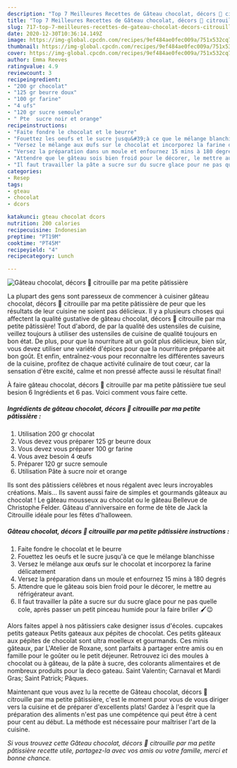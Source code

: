 ```yaml
---
description: "Top 7 Meilleures Recettes de Gâteau chocolat, décors 🎃 citrouille par ma petite pâtissière"
title: "Top 7 Meilleures Recettes de Gâteau chocolat, décors 🎃 citrouille par ma petite pâtissière"
slug: 717-top-7-meilleures-recettes-de-gateau-chocolat-decors-citrouille-par-ma-petite-patissiere
date: 2020-12-30T10:36:14.149Z
image: https://img-global.cpcdn.com/recipes/9ef484ae0fec009a/751x532cq70/gateau-chocolat-decors-🎃-citrouille-par-ma-petite-patissiere-photo-principale-de-la-recette.jpg
thumbnail: https://img-global.cpcdn.com/recipes/9ef484ae0fec009a/751x532cq70/gateau-chocolat-decors-🎃-citrouille-par-ma-petite-patissiere-photo-principale-de-la-recette.jpg
cover: https://img-global.cpcdn.com/recipes/9ef484ae0fec009a/751x532cq70/gateau-chocolat-decors-🎃-citrouille-par-ma-petite-patissiere-photo-principale-de-la-recette.jpg
author: Emma Reeves
ratingvalue: 4.9
reviewcount: 3
recipeingredient:
- "200 gr chocolat"
- "125 gr beurre doux"
- "100 gr farine"
- "4 ufs"
- "120 gr sucre semoule"
- " Pte  sucre noir et orange"
recipeinstructions:
- "Faite fondre le chocolat et le beurre"
- "Fouettez les oeufs et le sucre jusqu&#39;à ce que le mélange blanchisse"
- "Versez le mélange aux œufs sur le chocolat et incorporez la farine délicatement"
- "Versez la préparation dans un moule et enfournez 15 mins à 180 degrés"
- "Attendre que le gâteau sois bien froid pour le décorer, le mettre au réfrigérateur avant."
- "Il faut travailler la pâte a sucre sur du sucre glace pour ne pas quelle cole, après passer un petit pinceau humide pour la faire briller 🖌️😉"
categories:
- Resep
tags:
- gteau
- chocolat
- dcors

katakunci: gteau chocolat dcors 
nutrition: 200 calories
recipecuisine: Indonesian
preptime: "PT19M"
cooktime: "PT45M"
recipeyield: "4"
recipecategory: Lunch

---
```



![Gâteau chocolat, décors 🎃 citrouille par ma petite pâtissière](https://img-global.cpcdn.com/recipes/9ef484ae0fec009a/751x532cq70/gateau-chocolat-decors-🎃-citrouille-par-ma-petite-patissiere-photo-principale-de-la-recette.jpg)

La plupart des gens sont paresseux de commencer à cuisiner gâteau chocolat, décors 🎃 citrouille par ma petite pâtissière de peur que les résultats de leur cuisine ne soient pas délicieux. Il y a plusieurs choses qui affectent la qualité gustative de gâteau chocolat, décors 🎃 citrouille par ma petite pâtissière! Tout d'abord, de par la qualité des ustensiles de cuisine, veillez toujours à utiliser des ustensiles de cuisine de qualité toujours en bon état. De plus, pour que la nourriture ait un goût plus délicieux, bien sûr, vous devez utiliser une variété d'épices pour que la nourriture préparée ait bon goût. Et enfin, entraînez-vous pour reconnaître les différentes saveurs de la cuisine, profitez de chaque activité culinaire de tout cœur, car la sensation d'être excité, calme et non pressé affecte aussi le résultat final!

<!--inarticleads1-->

À faire gâteau chocolat, décors 🎃 citrouille par ma petite pâtissière tue seul besion 6 Ingrédients et 6 pas. Voici comment vous faire cette.

##### Ingrédients de gâteau chocolat, décors 🎃 citrouille par ma petite pâtissière :

1. Utilisation 200 gr chocolat
1. Vous devez vous préparer 125 gr beurre doux
1. Vous devez vous préparer 100 gr farine
1. Vous avez besoin 4 œufs
1. Préparer 120 gr sucre semoule
1. Utilisation  Pâte à sucre noir et orange


Ils sont des pâtissiers célèbres et nous régalent avec leurs incroyables créations. Mais… Ils savent aussi faire de simples et gourmands gâteaux au chocolat ! Le gâteau mousseux au chocolat ou le gâteau Bellevue de Christophe Felder. Gâteau d&#39;anniversaire en forme de tête de Jack la Citrouille idéale pour les fêtes d&#39;halloween. 

<!--inarticleads2-->

##### Gâteau chocolat, décors 🎃 citrouille par ma petite pâtissière instructions :

1. Faite fondre le chocolat et le beurre
1. Fouettez les oeufs et le sucre jusqu&#39;à ce que le mélange blanchisse
1. Versez le mélange aux œufs sur le chocolat et incorporez la farine délicatement
1. Versez la préparation dans un moule et enfournez 15 mins à 180 degrés
1. Attendre que le gâteau sois bien froid pour le décorer, le mettre au réfrigérateur avant.
1. Il faut travailler la pâte a sucre sur du sucre glace pour ne pas quelle cole, après passer un petit pinceau humide pour la faire briller 🖌️😉


Alors faites appel à nos pâtissiers cake designer issus d&#39;écoles. cupcakes petits gateaux Petits gateaux aux pépites de chocolat. Ces petits gâteaux aux pépites de chocolat sont ultra moelleux et gourmands. Ces minis gâteaux, par L&#39;Atelier de Roxane, sont parfaits à partager entre amis ou en famille pour le goûter ou le petit déjeuner. Retrouvez ici des moules à chocolat ou à gâteau, de la pâte à sucre, des colorants alimentaires et de nombreux produits pour la deco gateau. Saint Valentin; Carnaval et Mardi Gras; Saint Patrick; Pâques. 

<!--inarticleads1-->

<p>
Maintenant que vous avez lu la recette de Gâteau chocolat, décors 🎃 citrouille par ma petite pâtissière, c'est le moment pour vous de vous diriger vers la cuisine et de préparer d'excellents plats! Gardez à l'esprit que la préparation des aliments n'est pas une compétence qui peut être à cent pour cent au début. La méthode est nécessaire pour maîtriser l'art de la cuisine.
</p>

<p>
<i>Si vous trouvez cette Gâteau chocolat, décors 🎃 citrouille par ma petite pâtissière recette utile, partagez-la avec vos amis ou votre famille, merci et bonne chance.</i>
</p>
